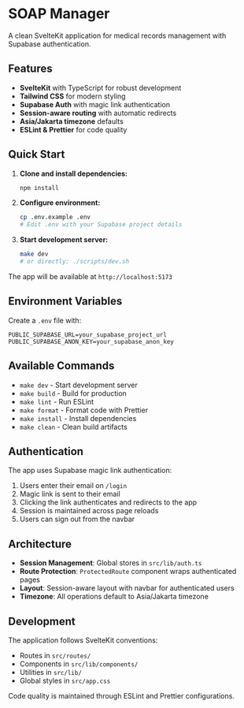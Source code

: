 # SOAP Manager

A clean SvelteKit application for medical records management with Supabase authentication.

## Features

- **SvelteKit** with TypeScript for robust development
- **Tailwind CSS** for modern styling
- **Supabase Auth** with magic link authentication
- **Session-aware routing** with automatic redirects
- **Asia/Jakarta timezone** defaults
- **ESLint & Prettier** for code quality

## Quick Start

1. **Clone and install dependencies:**
   ```bash
   npm install
   ```

2. **Configure environment:**
   ```bash
   cp .env.example .env
   # Edit .env with your Supabase project details
   ```

3. **Start development server:**
   ```bash
   make dev
   # or directly: ./scripts/dev.sh
   ```

The app will be available at `http://localhost:5173`

## Environment Variables

Create a `.env` file with:

```env
PUBLIC_SUPABASE_URL=your_supabase_project_url
PUBLIC_SUPABASE_ANON_KEY=your_supabase_anon_key
```

## Available Commands

- `make dev` - Start development server
- `make build` - Build for production
- `make lint` - Run ESLint
- `make format` - Format code with Prettier
- `make install` - Install dependencies
- `make clean` - Clean build artifacts

## Authentication

The app uses Supabase magic link authentication:

1. Users enter their email on `/login`
2. Magic link is sent to their email
3. Clicking the link authenticates and redirects to the app
4. Session is maintained across page reloads
5. Users can sign out from the navbar

## Architecture

- **Session Management**: Global stores in `src/lib/auth.ts`
- **Route Protection**: `ProtectedRoute` component wraps authenticated pages
- **Layout**: Session-aware layout with navbar for authenticated users
- **Timezone**: All operations default to Asia/Jakarta timezone

## Development

The application follows SvelteKit conventions:
- Routes in `src/routes/`
- Components in `src/lib/components/`
- Utilities in `src/lib/`
- Global styles in `src/app.css`

Code quality is maintained through ESLint and Prettier configurations.
